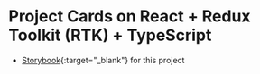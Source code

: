 # Project Cards on React + Redux Toolkit (RTK) + TypeScript

- [Storybook](https://storybook-cards-meepwn.vercel.app){:target="_blank"} for this project
